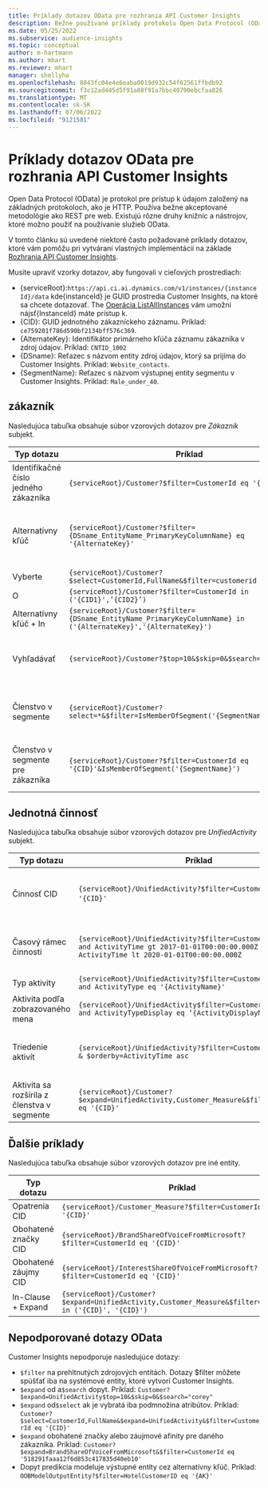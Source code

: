 ```yaml
---
title: Príklady dotazov OData pre rozhrania API Customer Insights
description: Bežne používané príklady protokolu Open Data Protocol (OData) na dopytovanie rozhraní API Customer Insights na kontrolu údajov.
ms.date: 05/25/2022
ms.subservice: audience-insights
ms.topic: conceptual
author: m-hartmann
ms.author: mhart
ms.reviewer: mhart
manager: shellyha
ms.openlocfilehash: 8843fc04e4e6eaba0019d932c54f62561ffbdb92
ms.sourcegitcommit: f3c12ad445d5f91a88f91a7bbc40790ebcfaa826
ms.translationtype: MT
ms.contentlocale: sk-SK
ms.lasthandoff: 07/06/2022
ms.locfileid: "9121581"
---
```

# <a name="odata-query-examples-for-customer-insights-apis"></a>Príklady dotazov OData pre rozhrania API Customer Insights

Open Data Protocol (OData) je protokol pre prístup k údajom založený na základných protokoloch, ako je HTTP. Používa bežne akceptované metodológie ako REST pre web. Existujú rôzne druhy knižníc a nástrojov, ktoré možno použiť na používanie služieb OData.

V tomto článku sú uvedené niektoré často požadované príklady dotazov, ktoré vám pomôžu pri vytváraní vlastných implementácií na základe [Rozhrania API Customer Insights](apis.md).

Musíte upraviť vzorky dotazov, aby fungovali v cieľových prostrediach: 

- {serviceRoot}:`https://api.ci.ai.dynamics.com/v1/instances/{instanceId}/data` kde{instanceId} je GUID prostredia Customer Insights, na ktoré sa chcete dotazovať. The [Operácia ListAllInstances](https://developer.ci.ai.dynamics.com/api-details#api=CustomerInsights&operation=Get-all-instances) vám umožní nájsť{InstanceId} máte prístup k.
- {CID}: GUID jednotného zákazníckeho záznamu. Príklad: `ce759201f786d590bf2134bff576c369`.
- {AlternateKey}: Identifikátor primárneho kľúča záznamu zákazníka v zdroj údajov. Príklad: `CNTID_1002`
- {DSname}: Reťazec s názvom entity zdroj údajov, ktorý sa prijíma do Customer Insights. Príklad: `Website_contacts`.
- {SegmentName}: Reťazec s názvom výstupnej entity segmentu v Customer Insights. Príklad: `Male_under_40`.

## <a name="customer"></a>zákazník

Nasledujúca tabuľka obsahuje súbor vzorových dotazov pre *Zákazník* subjekt.

|Typ dotazu |Príklad  | Poznámka  |
|---------|---------|---------|
|Identifikačné číslo jedného zákazníka     | `{serviceRoot}/Customer?$filter=CustomerId eq '{CID}'`          |  |
|Alternatívny kľúč    | `{serviceRoot}/Customer?$filter={DSname_EntityName_PrimaryKeyColumnName} eq '{AlternateKey}'`         |  Alternatívne kľúče pretrvávajú v jednotnej entite zákazníka       |
|Vyberte   | `{serviceRoot}/Customer?$select=CustomerId,FullName&$filter=customerid eq '1'`        |         |
|O    | `{serviceRoot}/Customer?$filter=CustomerId in ('{CID1}',’{CID2}’)`        |         |
|Alternatívny kľúč + In   | `{serviceRoot}/Customer?$filter={DSname_EntityName_PrimaryKeyColumnName} in ('{AlternateKey}','{AlternateKey}')`         |         |
|Vyhľadávať  | `{serviceRoot}/Customer?$top=10&$skip=0&$search="string"`        |   Vráti 10 najlepších výsledkov pre hľadaný reťazec      |
|Členstvo v segmente  | `{serviceRoot}/Customer?select=*&$filter=IsMemberOfSegment('{SegmentName}')&$top=10`     | Vráti prednastavený počet riadkov z entity segmentácie.      |
|Členstvo v segmente pre zákazníka | `{serviceRoot}/Customer?$filter=CustomerId eq '{CID}'&IsMemberOfSegment('{SegmentName}')`     | Vráti profil zákazníka, ak je členom daného segmentu     |

## <a name="unified-activity"></a>Jednotná činnosť

Nasledujúca tabuľka obsahuje súbor vzorových dotazov pre *UnifiedActivity* subjekt.

|Typ dotazu |Príklad  | Poznámka  |
|---------|---------|---------|
|Činnosť CID     | `{serviceRoot}/UnifiedActivity?$filter=CustomerId eq '{CID}'`          | Uvádza aktivity konkrétneho profilu zákazníka |
|Časový rámec činnosti    | `{serviceRoot}/UnifiedActivity?$filter=CustomerId eq '{CID}' and ActivityTime gt 2017-01-01T00:00:00.000Z and ActivityTime lt 2020-01-01T00:00:00.000Z`     |  Aktivity zákazníckeho profilu v časovom rámci       |
|Typ aktivity    |   `{serviceRoot}/UnifiedActivity?$filter=CustomerId eq '{CID}' and ActivityType eq '{ActivityName}'`        |         |
|Aktivita podľa zobrazovaného mena     | `{serviceRoot}/UnifiedActivity$filter=CustomerId eq ‘{CID}’ and ActivityTypeDisplay eq ‘{ActivityDisplayName}’`        | |
|Triedenie aktivít    | `{serviceRoot}/UnifiedActivity?$filter=CustomerId eq ‘{CID}’ & $orderby=ActivityTime asc`     |  Zoraďte aktivity vzostupne alebo zostupne       |
|Aktivita sa rozšírila z členstva v segmente  |   `{serviceRoot}/Customer?$expand=UnifiedActivity,Customer_Measure&$filter=CustomerId eq '{CID}'`     |         |

## <a name="other-examples"></a>Ďalšie príklady

Nasledujúca tabuľka obsahuje súbor vzorových dotazov pre iné entity.

|Typ dotazu |Príklad  | Poznámka  |
|---------|---------|---------|
|Opatrenia CID    | `{serviceRoot}/Customer_Measure?$filter=CustomerId eq '{CID}'`          |  |
|Obohatené značky CID    | `{serviceRoot}/BrandShareOfVoiceFromMicrosoft?$filter=CustomerId eq '{CID}'`  |       |
|Obohatené záujmy CID    |   `{serviceRoot}/InterestShareOfVoiceFromMicrosoft?$filter=CustomerId eq '{CID}'`       |         |
|In-Clause + Expand     | `{serviceRoot}/Customer?$expand=UnifiedActivity,Customer_Measure&$filter=CustomerId in ('{CID}', '{CID}')`         | |

## <a name="not-supported-odata-queries"></a>Nepodporované dotazy OData

Customer Insights nepodporuje nasledujúce dotazy:

- `$filter` na prehltnutých zdrojových entitách. Dotazy $filter môžete spúšťať iba na systémové entity, ktoré vytvorí Customer Insights.
- `$expand` od a`$search` dopyt. Príklad: `Customer?$expand=UnifiedActivity$top=10&$skip=0&$search="corey"`
- `$expand` od`$select` ak je vybratá iba podmnožina atribútov. Príklad: `Customer?$select=CustomerId,FullName&$expand=UnifiedActivity&$filter=CustomerId eq '{CID}'`
- `$expand` obohatené značky alebo záujmové afinity pre daného zákazníka. Príklad: `Customer?$expand=BrandShareOfVoiceFromMicrosoft&$filter=CustomerId eq '518291faaa12f6d853c417835d40eb10'`
- Dopyt predikcia modeluje výstupné entity cez alternatívny kľúč. Príklad: `OOBModelOutputEntity?$filter=HotelCustomerID eq '{AK}'`
